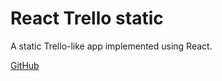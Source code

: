 # React Trello static

A static Trello-like app implemented using React.

[GitHub](https://github.com/Thinkful-Ed/react-trello-static)

